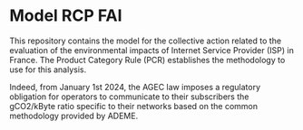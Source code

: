 # Model RCP FAI

This repository contains the model for the collective action related to the evaluation of the environmental impacts of Internet Service Provider (ISP) in France. The Product Category Rule (PCR) establishes the methodology to use for this analysis.

Indeed, from January 1st 2024, the AGEC law imposes a regulatory obligation for operators to communicate to their subscribers the gCO2/kByte ratio specific to their networks based on the common methodology provided by ADEME.
